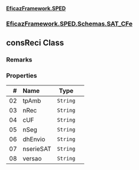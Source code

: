 #### [EficazFramework.SPED](EficazFrameworkSPED.md 'EficazFramework SPED')
### [EficazFramework.SPED.Schemas.SAT_CFe](EficazFramework.SPED.Schemas.SAT_CFe.md 'EficazFramework.SPED.Schemas.SAT_CFe')

## consReci Class

### Remarks
### Properties

| # | Name | Type | |
| ---: | :--- | :---: | :--- |
| 02 | tpAmb | `String` |  |
| 03 | nRec | `String` |  |
| 04 | cUF | `String` |  |
| 05 | nSeg | `String` |  |
| 06 | dhEnvio | `String` |  |
| 07 | nserieSAT | `String` |  |
| 08 | versao | `String` |  |
